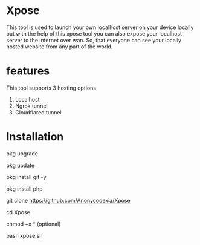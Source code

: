 # Xpose

This tool is used to launch your own localhost server on your device locally but with the help of this xpose tool you can also expose your localhost server to the internet over wan. So, that everyone can see your locally hosted website from any part of the world.

# features

This tool supports 3 hosting options

1) Localhost
2) Ngrok tunnel
3) Cloudflared tunnel

# Installation

pkg upgrade

pkg update

pkg install git -y

pkg install php

git clone https://github.com/Anonycodexia/Xpose

cd Xpose

chmod +x *  (optional)

bash xpose.sh
